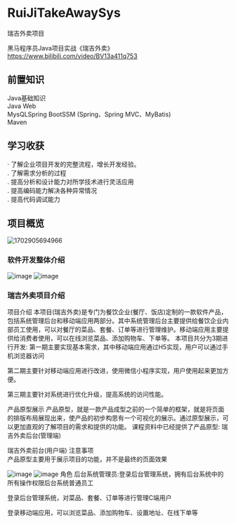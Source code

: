# RuiJiTakeAwaySys
瑞吉外卖项目

黑马程序员Java项目实战《瑞吉外卖》
https://www.bilibili.com/video/BV13a411q753

## 前置知识
Java基础知识  
Java Web  
MysQLSpring BootSSM (Spring、Spring MVC、MyBatis)  
Maven  

## 学习收获
· 了解企业项目开发的完整流程，增长开发经验。  
. 了解需求分析的过程  
. 提高分析和设计能力对所学技术进行灵活应用  
. 提高编码能力解决各种异常情况  
. 提高代码调试能力  

## 项目概览
![1702905694966](https://github.com/JasonNerd/RuiJiTakeAwaySys/assets/71767491/59d4f916-6cee-42bd-93ba-2c362d6bce66)
### 软件开发整体介绍
![image](https://github.com/JasonNerd/RuiJiTakeAwaySys/assets/71767491/32a9dc56-a074-4da7-b293-4e7d8a65b895)
![image](https://github.com/JasonNerd/RuiJiTakeAwaySys/assets/71767491/aa653a52-37f9-4459-84d4-03d1397a84c2)

### 瑞吉外卖项目介绍
项目介绍
本项目(瑞吉外卖)是专门为餐饮企业(餐厅、饭店)定制的一款软件产品，包括系统管理后台和移动端应用两部分。其中系统管理后台主要提供给餐饮企业内部员工使用，可以对餐厅的菜品、套餐、订单等进行管理维护。移动端应用主要提供给消费者使用，可以在线浏览菜品、添加购物车、下单等。
本项目共分为3期进行开发:
第一期主要实现基本需求，其中移动端应用通过H5实现，用户可以通过手机浏览器访问

第二期主要针对移动端应用进行改进，使用微信小程序实现，用户使用起来更加方便。

第三期主要针对系统进行优化升级，提高系统的访问性能。

产品原型展示
产品原型，就是一款产品成型之前的一个简单的框架，就是将页面的排版布局展现出来，使产品的初步构思有一个可视化的展示。通过原型展示，可以更加直观的了解项目的需求和提供的功能。
课程资料中已经提供了产品原型: 瑞吉外卖后台(管理端)

瑞吉外卖前台(用户端)
注意事项  
产品原型主要用于展示项目的功能，并不是最终的页面效果  

![image](https://github.com/JasonNerd/RuiJiTakeAwaySys/assets/71767491/6aa9d8c0-09f1-4c5b-8edb-d62c5c0d66b4)
![image](https://github.com/JasonNerd/RuiJiTakeAwaySys/assets/71767491/d300b062-199d-4ec0-be5b-70007e2ca8af)
角色
后台系统管理员:登录后台管理系统，拥有后台系统中的所有操作权限后台系统普通员工

登录后台管理系统，对菜品、套餐、订单等进行管理C端用户

登录移动端应用，可以浏览菜品、添加购物车、设置地址、在线下单等


